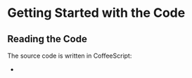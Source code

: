 # Getting Started with the Code

## Reading the Code

The source code is written in CoffeeScript:

* 